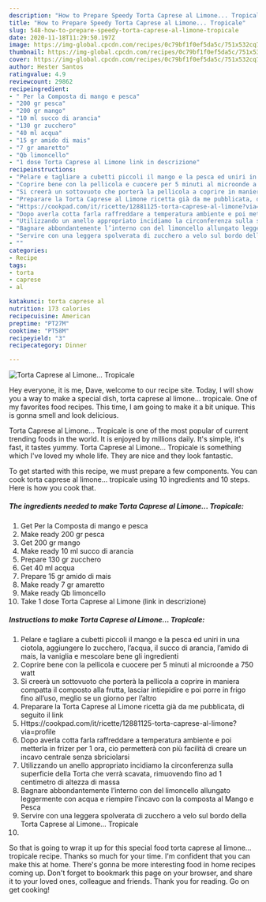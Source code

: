 ```yaml
---
description: "How to Prepare Speedy Torta Caprese al Limone... Tropicale"
title: "How to Prepare Speedy Torta Caprese al Limone... Tropicale"
slug: 548-how-to-prepare-speedy-torta-caprese-al-limone-tropicale
date: 2020-11-18T11:29:50.197Z
image: https://img-global.cpcdn.com/recipes/0c79bf1f0ef5da5c/751x532cq70/torta-caprese-al-limone-tropicale-recipe-main-photo.jpg
thumbnail: https://img-global.cpcdn.com/recipes/0c79bf1f0ef5da5c/751x532cq70/torta-caprese-al-limone-tropicale-recipe-main-photo.jpg
cover: https://img-global.cpcdn.com/recipes/0c79bf1f0ef5da5c/751x532cq70/torta-caprese-al-limone-tropicale-recipe-main-photo.jpg
author: Hester Santos
ratingvalue: 4.9
reviewcount: 29862
recipeingredient:
- " Per la Composta di mango e pesca"
- "200 gr pesca"
- "200 gr mango"
- "10 ml succo di arancia"
- "130 gr zucchero"
- "40 ml acqua"
- "15 gr amido di mais"
- "7 gr amaretto"
- "Qb limoncello"
- "1 dose Torta Caprese al Limone link in descrizione"
recipeinstructions:
- "Pelare e tagliare a cubetti piccoli il mango e la pesca ed uniri in una ciotola, aggiungere lo zucchero, l’acqua, il succo di arancia, l’amido di mais, la vaniglia e mescolare bene gli ingredienti"
- "Coprire bene con la pellicola e cuocere per 5 minuti al microonde a 750 watt"
- "Si creerà un sottovuoto che porterà la pellicola a coprire in maniera compatta il composto alla frutta, lasciar intiepidire e poi porre in frigo fino all’uso, meglio se un giorno per l’altro"
- "Preparare la Torta Caprese al Limone ricetta già da me pubblicata, di seguito il link"
- "Https://cookpad.com/it/ricette/12881125-torta-caprese-al-limone?via=profile"
- "Dopo averla cotta farla raffreddare a temperatura ambiente e poi metterla in frizer per 1 ora, cio permetterà con più facilità di creare un incavo centrale senza sbriciolarsi"
- "Utilizzando un anello appropriato incidiamo la circonferenza sulla superficie della Torta che verrà scavata, rimuovendo fino ad 1 centimetro di altezza di massa"
- "Bagnare abbondantemente l’interno con del limoncello allungato leggermente con acqua e riempire l’incavo con la composta al Mango e Pesca"
- "Servire con una leggera spolverata di zucchero a velo sul bordo della Torta Caprese al Limone... Tropicale"
- ""
categories:
- Recipe
tags:
- torta
- caprese
- al

katakunci: torta caprese al 
nutrition: 173 calories
recipecuisine: American
preptime: "PT27M"
cooktime: "PT58M"
recipeyield: "3"
recipecategory: Dinner

---
```



![Torta Caprese al Limone... Tropicale](https://img-global.cpcdn.com/recipes/0c79bf1f0ef5da5c/751x532cq70/torta-caprese-al-limone-tropicale-recipe-main-photo.jpg)

Hey everyone, it is me, Dave, welcome to our recipe site. Today, I will show you a way to make a special dish, torta caprese al limone... tropicale. One of my favorites food recipes. This time, I am going to make it a bit unique. This is gonna smell and look delicious.



Torta Caprese al Limone... Tropicale is one of the most popular of current trending foods in the world. It is enjoyed by millions daily. It's simple, it's fast, it tastes yummy. Torta Caprese al Limone... Tropicale is something which I've loved my whole life. They are nice and they look fantastic.


To get started with this recipe, we must prepare a few components. You can cook torta caprese al limone... tropicale using 10 ingredients and 10 steps. Here is how you cook that.

<!--inarticleads1-->

##### The ingredients needed to make Torta Caprese al Limone... Tropicale:

1. Get  Per la Composta di mango e pesca
1. Make ready 200 gr pesca
1. Get 200 gr mango
1. Make ready 10 ml succo di arancia
1. Prepare 130 gr zucchero
1. Get 40 ml acqua
1. Prepare 15 gr amido di mais
1. Make ready 7 gr amaretto
1. Make ready Qb limoncello
1. Take 1 dose Torta Caprese al Limone (link in descrizione)




<!--inarticleads2-->

##### Instructions to make Torta Caprese al Limone... Tropicale:

1. Pelare e tagliare a cubetti piccoli il mango e la pesca ed uniri in una ciotola, aggiungere lo zucchero, l’acqua, il succo di arancia, l’amido di mais, la vaniglia e mescolare bene gli ingredienti
1. Coprire bene con la pellicola e cuocere per 5 minuti al microonde a 750 watt
1. Si creerà un sottovuoto che porterà la pellicola a coprire in maniera compatta il composto alla frutta, lasciar intiepidire e poi porre in frigo fino all’uso, meglio se un giorno per l’altro
1. Preparare la Torta Caprese al Limone ricetta già da me pubblicata, di seguito il link
1. Https://cookpad.com/it/ricette/12881125-torta-caprese-al-limone?via=profile
1. Dopo averla cotta farla raffreddare a temperatura ambiente e poi metterla in frizer per 1 ora, cio permetterà con più facilità di creare un incavo centrale senza sbriciolarsi
1. Utilizzando un anello appropriato incidiamo la circonferenza sulla superficie della Torta che verrà scavata, rimuovendo fino ad 1 centimetro di altezza di massa
1. Bagnare abbondantemente l’interno con del limoncello allungato leggermente con acqua e riempire l’incavo con la composta al Mango e Pesca
1. Servire con una leggera spolverata di zucchero a velo sul bordo della Torta Caprese al Limone... Tropicale
1. 




So that is going to wrap it up for this special food torta caprese al limone... tropicale recipe. Thanks so much for your time. I'm confident that you can make this at home. There's gonna be more interesting food in home recipes coming up. Don't forget to bookmark this page on your browser, and share it to your loved ones, colleague and friends. Thank you for reading. Go on get cooking!
